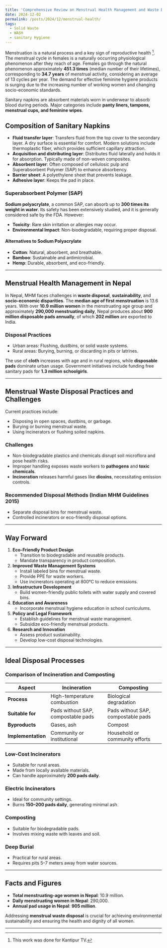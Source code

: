 ```yaml
---
title: 'Comprehensive Review on Menstrual Health Management and Waste Disposal in Nepal'
date: 2024-12-02
permalink: /posts/2024/12/menstrual-health/
tags:
  - Solid Waste
  - WASH
  - sanitary Hygiene
---
```




Menstruation is a natural process and a key sign of reproductive health [^1]. The menstrual cycle in females is a naturally occurring physiological phenomenon after they reach of age. Females go through the natural phenomenon approximately **451.3 times** (median number of their lifetimes), corresponding to **34.7 years** of menstrual activity, considering an average of 13 cycles per year. The demand for effective feminine hygiene products is surging due to the increasing number of working women and changing socio-economic standards.

Sanitary napkins are absorbent materials worn in underwear to absorb blood during periods. Major categories include **panty liners, tampons, menstrual cups, and feminine wipes**.

## Composition of Sanitary Napkins

- **Fluid transfer layer**: Transfers fluid from the top cover to the secondary layer. A dry surface is essential for comfort. Modern solutions include thermoplastic fiber, which provides sufficient capillary attraction.
- **Acquisition and distributing layer**: Distributes fluid laterally and holds it for absorption. Typically made of non-woven composites.
- **Absorbent layer**: Often composed of cellulosic pulp and Superabsorbent Polymer (SAP) to enhance absorbency.
- **Barrier sheet**: A polyethylene sheet that prevents leakage.
- **Adhesive layer**: Keeps the pad in place.

### Superabsorbent Polymer (SAP)

**Sodium polyacrylate**, a common SAP, can absorb up to **300 times its weight in water**. Its safety has been extensively studied, and it is generally considered safe by the FDA. However:

- **Toxicity**: Rare skin irritation or allergies may occur.
- **Environmental Impact**: Non-biodegradable, requiring proper disposal.

#### Alternatives to Sodium Polyacrylate

- **Cotton**: Natural, absorbent, and breathable.
- **Bamboo**: Sustainable and antimicrobial.
- **Hemp**: Durable, absorbent, and eco-friendly.

---

## Menstrual Health Management in Nepal

In Nepal, MHM faces challenges in **waste disposal**, **sustainability**, and **socio-economic disparities**. The **median age of first menstruation** is 13.6 years. With over **10.9 million women** in the menstruating age group and approximately **290,000 menstruating daily**, Nepal produces about **900 million disposable pads annually**, of which **202 million** are exported to India.

### Disposal Practices

- Urban areas: Flushing, dustbins, or solid waste systems.
- Rural areas: Burying, burning, or discarding in pits or latrines.

The use of **cloth** increases with age and in rural regions, while **disposable pads** dominate urban usage. Government initiatives include funding free sanitary pads for **1.3 million schoolgirls**.

---

## Menstrual Waste Disposal Practices and Challenges

Current practices include:

- Disposing in open spaces, dustbins, or garbage.
- Burying or burning menstrual waste.
- Using incinerators or flushing soiled napkins.

### Challenges

- Non-biodegradable plastics and chemicals disrupt soil microflora and pose health risks.
- Improper handling exposes waste workers to **pathogens** and **toxic chemicals**.
- **Incineration** releases harmful gases like **dioxins**, necessitating emission controls.

### Recommended Disposal Methods (Indian MHM Guidelines 2015)

- Separate disposal bins for menstrual waste.
- Controlled incinerators or eco-friendly disposal options.

---

## Way Forward

1. **Eco-Friendly Product Design**
   - Transition to biodegradable and reusable products.
   - Mandate transparency in product composition.
2. **Improved Waste Management Systems**
   - Install labeled bins for menstrual waste.
   - Provide PPE for waste workers.
   - Use incinerators operating at 800°C to reduce emissions.
3. **Infrastructure Development**
   - Build women-friendly public toilets with water supply and covered bins.
4. **Education and Awareness**
   - Incorporate menstrual hygiene education in school curriculums.
5. **Policy and Legal Framework**
   - Establish guidelines for menstrual waste management.
   - Subsidize eco-friendly menstrual products.
6. **Research and Innovation**
   - Assess product sustainability.
   - Develop low-cost disposal technologies.

---

## Ideal Disposal Processes

### Comparison of Incineration and Composting

| Aspect                  | Incineration                         | Composting                          |
|-------------------------|--------------------------------------|-------------------------------------|
| **Process**             | High-temperature combustion         | Biological degradation              |
| **Suitable for**        | Pads without SAP, compostable pads  | Pads without SAP, compostable pads |
| **Byproducts**          | Gases, ash                          | Compost                             |
| **Implementation**      | Community or institutional          | Household or community efforts      |

### Low-Cost Incinerators

- Suitable for rural areas.
- Made from locally available materials.
- Can handle approximately **200 pads daily**.

### Electric Incinerators

- Ideal for community settings.
- Burns **150–200 pads daily**, generating minimal ash.

### Composting

- Suitable for biodegradable pads.
- Involves mixing waste with leaves and soil.

### Deep Burial

- Practical for rural areas.
- Requires pits 5–7 meters away from water sources.

---

## Facts and Figures

- **Total menstruating-age women in Nepal**: 10.9 million.
- **Daily menstruating women in Nepal**: 290,000.
- **Annual pad usage in Nepal**: **905 million**.

Addressing **menstrual waste disposal** is crucial for achieving environmental sustainability and ensuring the health and dignity of all women.

---
[^1]: This work was done for Kantipur TV.
